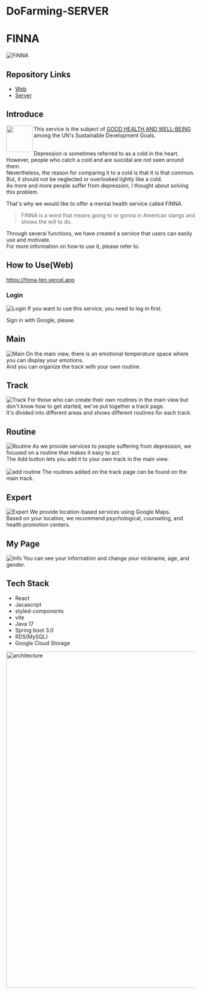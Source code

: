 # DoFarming-SERVER

# FINNA
![FINNA](https://github.com/Finna-GDSC/DoFarming_PM/assets/144197605/81a272b0-0421-4770-accc-82c8f74480cf)

## Repository Links
* [Web](https://github.com/Finna-GDSC/DoFarming_WEB)
* [Server](https://github.com/Finna-GDSC/DoFarming_SERVER)

## Introduce
<img align = 'left' src = "https://github.com/Finna-GDSC/DoFarming_PM/assets/144197605/6bbaff8e-5e6f-478a-b50f-7ea573569d93" width = "70px" height = "70px">
</img>

This service is the subject of [GOOD HEALTH AND WELL-BEING](https://sdgs.un.org/goals/goal3) among the UN's Sustainable Development Goals.
<br></br>

Depression is sometimes referred to as a cold in the heart.
However, people who catch a cold and are suicidal are not seen around them.    
Nevertheless, the reason for comparing it to a cold is that it is that common. But, it should not be neglected or overlooked lightly like a cold.    
As more and more people suffer from depression, I thought about solving this problem.

That's why we would like to offer a mental health service called FINNA.
> FINNA is a word that means going to or gonna in American slangs and shows the will to do.

Through several functions, we have created a service that users can easily use and motivate.   
For more information on how to use it, please refer to.

## How to Use(Web)
https://finna-ten.vercel.app

### Login
![Login](https://github.com/Finna-GDSC/DoFarming_PM/assets/144197605/bc4218eb-e4a3-4f7a-aa5d-1b241d512c39)
If you want to use this service, you need to log in first.

Sign in with Google, please.

## Main
![Main](https://github.com/Finna-GDSC/DoFarming_PM/assets/144197605/964fc245-b84e-413d-9d02-ea0d3b0db4e0)
On the main view, there is an emotional temperature space where you can display your emotions.   
And you can organize the track with your own routine.

## Track
![Track](https://github.com/Finna-GDSC/DoFarming_PM/assets/144197605/5f248af0-f122-4f13-855e-298393f9f1d6)
For those who can create their own routines in the main view but don't know how to get started, we've put together a track page.   
It's divided into different areas and shows different routines for each track.

## Routine
![Routine](https://github.com/Finna-GDSC/DoFarming_PM/assets/144197605/ee834ecb-54d7-46f2-af48-e1c6f66b348b)
As we provide services to people suffering from depression, we focused on a routine that makes it easy to act.   
The Add button lets you add it to your own track in the main view.
<br></br>
![add routine](https://github.com/Finna-GDSC/DoFarming_PM/assets/144197605/fe93e5aa-5660-4a25-9272-637e819bf0a5)
The routines added on the track page can be found on the main track.

## Expert
![Expert](https://github.com/Finna-GDSC/DoFarming_PM/assets/144197605/22137256-f3ae-4100-9096-25b2544b0899)
We provide location-based services using Google Maps.   
Based on your location, we recommend psychological, counseling, and health promotion centers.

## My Page
![Info](https://github.com/Finna-GDSC/DoFarming_PM/assets/144197605/a4e4f74f-4386-411c-9c47-166e3ac0952a)
You can see your information and change your nickname, age, and gender.


## Tech Stack
* React
* Jacascript
* styled-components
* vite
* Java 17
* Spring boot 3.0
* RDS(MySQL)
* Google Cloud Storage

<img width="892" alt="architecture" src="https://github.com/Finna-GDSC/DoFarming_PM/assets/144197605/f18585dc-40ae-4ab7-94e9-6c7d46a19499">
